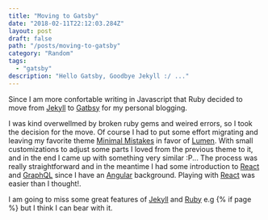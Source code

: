 ```yaml
---
title: "Moving to Gatsby"
date: "2018-02-11T22:12:03.284Z"
layout: post
draft: false
path: "/posts/moving-to-gatsby"
category: "Random"
tags:
  - "gatsby"
description: "Hello Gatsby, Goodbye Jekyll :/ ..."
---
```


Since I am more confortable writing in Javascript that Ruby decided to move from [Jekyll](https://jekyllrb.com/) to [Gatbsy](https://www.gatsbyjs.org/) for my personal
blogging.

I was kind overwellmed by broken ruby gems and weired errors, so I took the decision for the move. Of course I had to put some 
effort migrating and leaving my favorite theme [Minimal Mistakes](https://mmistakes.github.io/minimal-mistakes/) in favor of [Lumen](https://github.com/alxshelepenok/gatsby-starter-lumen). With small customizations 
to adjust some parts I loved from the previous theme to it, and in the end I came up with something very similar :P...
The process was really straightforward and in the meantime I had some introduction to [React](https://reactjs.org/) and [GraphQL](http://graphql.org/) since
I have an [Angular](https://angular.io/) background. Playing with [React](https://reactjs.org/) was easier than I thought!.

I am going to miss some great features of [Jekyll](https://jekyllrb.com/) and [Ruby](https://www.ruby-lang.org/en/) e.g {% if page %} but I think I can bear with it.
